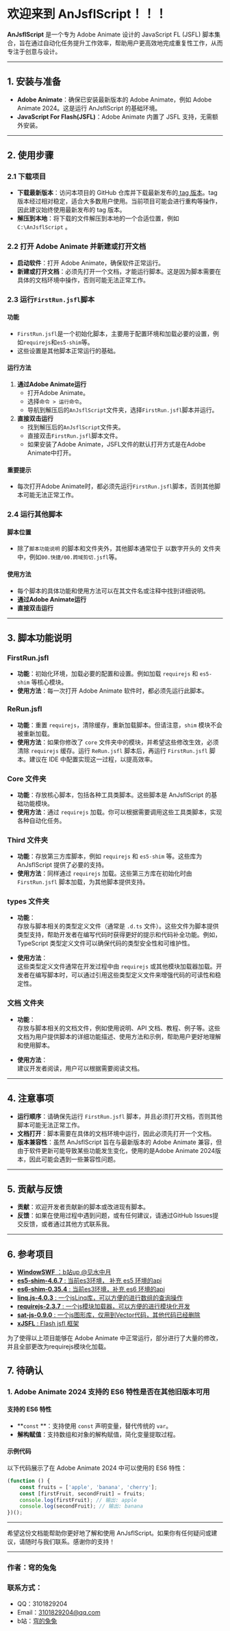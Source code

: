 # 欢迎来到 AnJsflScript！！！

**AnJsflScript** 是一个专为 Adobe Animate 设计的 JavaScript FL (JSFL) 脚本集合，旨在通过自动化任务提升工作效率，帮助用户更高效地完成重复性工作，从而专注于创意与设计。

---

## 1. 安装与准备

- **Adobe Animate**：确保已安装最新版本的 Adobe Animate，例如 Adobe Animate 2024。这是运行 AnJsflScript 的基础环境。
- **JavaScript For Flash(JSFL)**：Adobe Animate 内置了 JSFL 支持，无需额外安装。

---

## 2. 使用步骤

### 2.1 下载项目

- **下载最新版本**：访问本项目的 GitHub 仓库并下载最新发布的[ tag 版本](https://github.com/rabit2022/AnJsflScript/tags)。tag 版本经过相对稳定，适合大多数用户使用。当前项目可能会进行重构等操作，因此建议始终使用最新发布的 tag 版本。
- **解压到本地**：将下载的文件解压到本地的一个合适位置，例如 `C:\AnJsflScript` 。

### 2.2 打开 Adobe Animate 并新建或打开文档

- **启动软件**：打开 Adobe Animate，确保软件正常运行。
- **新建或打开文档**：必须先打开一个文档，才能运行脚本。这是因为脚本需要在具体的文档环境中操作，否则可能无法正常工作。

### **2.3 运行`FirstRun.jsfl`脚本**

#### **功能**

- `FirstRun.jsfl`是一个初始化脚本，主要用于配置环境和加载必要的设置，例如`requirejs`和`es5-shim`等。
- 这些设置是其他脚本正常运行的基础。

#### **运行方法**

1. **通过Adobe Animate运行**
    - 打开Adobe Animate。
    - 选择`命令 > 运行命令`。
    - 导航到解压后的`AnJsflScript`文件夹，选择`FirstRun.jsfl`脚本并运行。
2. **直接双击运行**
    - 找到解压后的`AnJsflScript`文件夹。
    - 直接双击`FirstRun.jsfl`脚本文件。
    - 如果安装了Adobe Animate，JSFL文件的默认打开方式是在Adobe Animate中打开。

#### **重要提示**

- 每次打开Adobe Animate时，都必须先运行`FirstRun.jsfl`脚本，否则其他脚本可能无法正常工作。

### **2.4 运行其他脚本**

#### **脚本位置**

- 除了`脚本功能说明` 的脚本和文件夹外，其他脚本通常位于 以数字开头的 文件夹中，例如`00.快捷/00.跨域剪切.jsfl`等。

#### **使用方法**

- 每个脚本的具体功能和使用方法可以在其文件名或注释中找到详细说明。
- **通过Adobe Animate运行**
- **直接双击运行**

---

## 3. 脚本功能说明

### FirstRun.jsfl

- **功能**：初始化环境，加载必要的配置和设置。例如加载 `requirejs` 和 `es5-shim` 等核心模块。
- **使用方法**：每一次打开 Adobe Animate 软件时，都必须先运行此脚本。

### ReRun.jsfl

- **功能**：重置 `requirejs`，清除缓存，重新加载脚本。但请注意，`shim` 模块不会被重新加载。
- **使用方法**：如果你修改了 `core` 文件夹中的模块，并希望这些修改生效，必须清除 `requirejs` 缓存。运行 `ReRun.jsfl` 脚本后，再运行 `FirstRun.jsfl` 脚本。建议在 IDE 中配置实现这一过程，以提高效率。

### Core 文件夹

- **功能**：存放核心脚本，包括各种工具类脚本。这些脚本是 AnJsflScript 的基础功能模块。
- **使用方法**：通过 `requirejs` 加载。你可以根据需要调用这些工具类脚本，实现各种自动化任务。

### Third 文件夹

- **功能**：存放第三方库脚本，例如 `requirejs` 和 `es5-shim` 等。这些库为 AnJsflScript 提供了必要的支持。
- **使用方法**：同样通过 `requirejs` 加载。这些第三方库在初始化时由 `FirstRun.jsfl` 脚本加载，为其他脚本提供支持。

### **types** 文件夹

- **功能**：  
  存放与脚本相关的类型定义文件（通常是 `.d.ts` 文件）。这些文件为脚本提供类型支持，帮助开发者在编写代码时获得更好的提示和代码补全功能。例如，TypeScript 类型定义文件可以确保代码的类型安全性和可维护性。

- **使用方法**：  
  这些类型定义文件通常在开发过程中由 `requirejs` 或其他模块加载器加载。开发者在编写脚本时，可以通过引用这些类型定义文件来增强代码的可读性和稳定性。

### **文档** 文件夹

- **功能**：  
  存放与脚本相关的文档文件，例如使用说明、API 文档、教程、例子等。这些文档为用户提供脚本的详细功能描述、使用方法和示例，帮助用户更好地理解和使用脚本。

- **使用方法**：  
  建议开发者阅读，用户可以根据需要阅读文档。

---

## 4. 注意事项

- **运行顺序**：请确保先运行 `FirstRun.jsfl` 脚本，并且必须打开文档，否则其他脚本可能无法正常工作。
- **文档打开**：脚本需要在具体的文档环境中运行，因此必须先打开一个文档。
- **版本兼容性**：虽然 AnJsflScript 旨在与最新版本的 Adobe Animate 兼容，但由于软件更新可能导致某些功能发生变化，使用的是Adobe Animate 2024版本，因此可能会遇到一些兼容性问题。

---

## 5. 贡献与反馈

- **贡献**：欢迎开发者贡献新的脚本或改进现有脚本。
- **反馈**：如果在使用过程中遇到问题，或有任何建议，请通过GitHub Issues提交反馈，或者通过其他方式联系我。

---

## 6. 参考项目

- [**WindowSWF** ：b站up @见水中月](https://gitee.com/ninge/WindowSWF/tree/master/)
- [**es5-shim-4.6.7** : 当前es3环境， 补充 es5 环境的api](https://github.com/es-shims/es5-shim)
- [**es6-shim-0.35.4** : 当前es3环境，补充 es6 环境的api](https://github.com/es-shims/es6-shim)
- [**linq.js-4.0.3** : 一个jsLinq库，可以方便的进行数组的查询操作](https://github.com/neuecc/linq.js)
- [**requirejs-2.3.7** : 一个js模块加载器，可以方便的进行模块化开发](https://github.com/requirejs/requirejs)
- [**sat-js-0.9.0** : 一个js图形库，仅用到Vector代码，其他代码已经删除](https://github.com/jriecken/sat-js)
- [**xJSFL** : Flash jsfl 框架](https://github.com/davestewart/xJSFL)

为了使得以上项目能够在 Adobe Animate 中正常运行，部分进行了大量的修改，并且全部更改为requirejs模块化加载。

## 7. 待确认

### 1. Adobe Animate 2024 支持的 ES6 特性是否在其他旧版本可用

#### 支持的 ES6 特性

- **`const` **：支持使用 `const` 声明变量，替代传统的 `var`。
- **解构赋值**：支持数组和对象的解构赋值，简化变量提取过程。

#### 示例代码

以下代码展示了在 Adobe Animate 2024 中可以使用的 ES6 特性：

```javascript
(function () {
    const fruits = ['apple', 'banana', 'cherry'];
    const [firstFruit, secondFruit] = fruits;
    console.log(firstFruit); // 输出: apple
    console.log(secondFruit); // 输出: banana
})();
```

---

希望这份文档能帮助你更好地了解和使用 AnJsflScript。如果你有任何疑问或建议，请随时与我们联系。感谢你的支持！

---

### 作者：穹的兔兔

### 联系方式：

- QQ：3101829204
- Email：3101829204@qq.com
- b站：[穹的兔兔](https://space.bilibili.com/453222786?spm_id_from=333.788.0.0)
